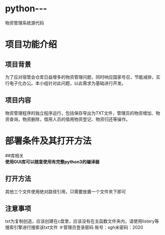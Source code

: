 # python---
物资管理系统源代码  
# 项目功能介绍  
## 项目背景  
为了应对宿管会仓库日益增多的物资管理问题，同时响应国家号召，节能减排，实行电子化办公。本小组针对此问题，以此需求为基础进行开发。  
## 项目内容  
物资管理程序的独立程序运行，包括保存导出为TXT文件，管理员的物资增加、物资查询，物资删除，借用人员的借用物资登记、物资归还等操作。  
# 部署条件及其打开方法  
##库相关  
**使用GUI库可以随意使用有完整python3的编译器**  
## 打开方法  
其他三个文件使用绝对路径引用，只需要放置一个文件夹下即可  
## 注意事项  
txt为复制创造，应该创建在c盘里，应该没有在主函数文件夹内，请使用listery等搜索引擎进行搜索该txt文件
＃管理员登录密码
账号：sgh米密码：2020
